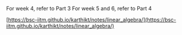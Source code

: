 For week 4, refer to Part 3
For week 5 and 6, refer to Part 4

[https://bsc-iitm.github.io/karthikt/notes/linear_algebra/](https://bsc-iitm.github.io/karthikt/notes/linear_algebra/)